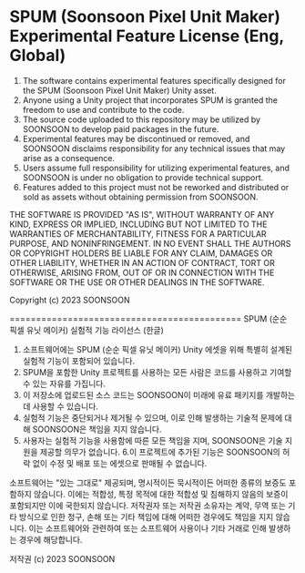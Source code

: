 # SPUM (Soonsoon Pixel Unit Maker) Experimental Feature License (Eng, Global)

1. The software contains experimental features specifically designed for the SPUM (Soonsoon Pixel Unit Maker) Unity asset.
2. Anyone using a Unity project that incorporates SPUM is granted the freedom to use and contribute to the code.
3. The source code uploaded to this repository may be utilized by SOONSOON to develop paid packages in the future.
4. Experimental features may be discontinued or removed, and SOONSOON disclaims responsibility for any technical issues that may arise as a consequence.
5. Users assume full responsibility for utilizing experimental features, and SOONSOON is under no obligation to provide technical support.
6. Features added to this project must not be reworked and distributed or sold as assets without obtaining permission from SOONSOON.

THE SOFTWARE IS PROVIDED "AS IS", WITHOUT WARRANTY OF ANY KIND, EXPRESS OR IMPLIED, INCLUDING BUT NOT LIMITED TO THE WARRANTIES OF MERCHANTABILITY, FITNESS FOR A PARTICULAR PURPOSE, AND NONINFRINGEMENT. IN NO EVENT SHALL THE AUTHORS OR COPYRIGHT HOLDERS BE LIABLE FOR ANY CLAIM, DAMAGES OR OTHER LIABILITY, WHETHER IN AN ACTION OF CONTRACT, TORT OR OTHERWISE, ARISING FROM, OUT OF OR IN CONNECTION WITH THE SOFTWARE OR THE USE OR OTHER DEALINGS IN THE SOFTWARE.

Copyright (c) 2023 SOONSOON

============================================
SPUM (순순 픽셀 유닛 메이커) 실험적 기능 라이선스 (한글)

1. 소프트웨어에는 SPUM (순순 픽셀 유닛 메이커) Unity 에셋을 위해 특별히 설계된 실험적 기능이 포함되어 있습니다.
2. SPUM을 포함한 Unity 프로젝트를 사용하는 모든 사람은 코드를 사용하고 기여할 수 있는 자유를 가집니다.
3. 이 저장소에 업로드된 소스 코드는 SOONSOON이 미래에 유료 패키지를 개발하는 데 사용할 수 있습니다.
4. 실험적 기능은 중단되거나 제거될 수 있으며, 이로 인해 발생하는 기술적 문제에 대해 SOONSOON은 책임을 지지 않습니다.
5. 사용자는 실험적 기능을 사용함에 따른 모든 책임을 지며, SOONSOON은 기술 지원을 제공할 의무가 없습니다.
6.이 프로젝트에 추가된 기능은 SOONSOON의 허락 없이 수정 및 배포 또는 에셋으로 판매될 수 없습니다.

소프트웨어는 "있는 그대로" 제공되며, 명시적이든 묵시적이든 어떠한 종류의 보증도 포함하지 않습니다. 이에는 적합성, 특정 목적에 대한 적합성 및 침해하지 않음의 보증이 포함되지만 이에 국한되지 않습니다. 저작권자 또는 저작권 소유자는 계약, 무역 또는 기타 방식으로 인한 청구, 손해 또는 기타 책임에 대해 어떠한 경우에도 책임을 지지 않습니다. 이는 소프트웨어와 관련하여 또는 소프트웨어 사용이나 기타 거래로 인해 발생하는 경우에 해당합니다.

저작권 (c) 2023 SOONSOON

